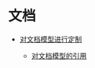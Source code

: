# 文档

+ [对文档模型进行定制](custom_document_model.md)

    - [对文档模型的引用](custom_document_model.md#module-wagtail.documents.models)
